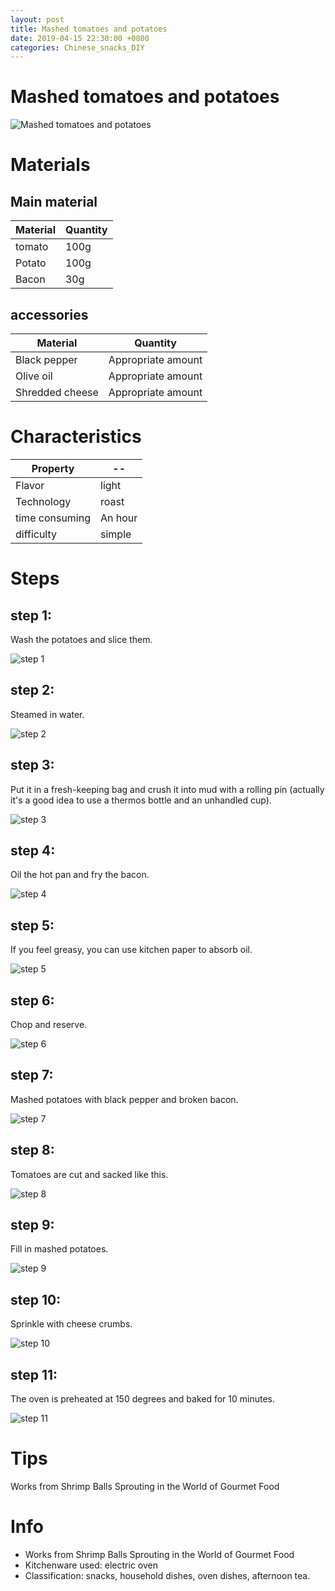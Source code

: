```yaml
---
layout: post
title: Mashed tomatoes and potatoes
date: 2019-04-15 22:30:00 +0800
categories: Chinese_snacks_DIY
---
```


# Mashed tomatoes and potatoes

![Mashed tomatoes and potatoes]({{site.baseurl}}/img/427904/427904.jpg)

# Materials


## Main material

Material|Quantity
--|--
tomato|100g
Potato|100g
Bacon|30g

## accessories

Material|Quantity
--|--
Black pepper|Appropriate amount
Olive oil|Appropriate amount
Shredded cheese|Appropriate amount

# Characteristics

Property|--
--|--
Flavor|light
Technology|roast
time consuming|An hour
difficulty|simple

# Steps

## step 1:

Wash the potatoes and slice them.

![step 1]({{site.baseurl}}/img/427904/1.jpg)

## step 2:

Steamed in water.

![step 2]({{site.baseurl}}/img/427904/2.jpg)

## step 3:

Put it in a fresh-keeping bag and crush it into mud with a rolling pin (actually it's a good idea to use a thermos bottle and an unhandled cup).

![step 3]({{site.baseurl}}/img/427904/3.jpg)

## step 4:

Oil the hot pan and fry the bacon.

![step 4]({{site.baseurl}}/img/427904/4.jpg)

## step 5:

If you feel greasy, you can use kitchen paper to absorb oil.

![step 5]({{site.baseurl}}/img/427904/5.jpg)

## step 6:

Chop and reserve.

![step 6]({{site.baseurl}}/img/427904/6.jpg)

## step 7:

Mashed potatoes with black pepper and broken bacon.

![step 7]({{site.baseurl}}/img/427904/7.jpg)

## step 8:

Tomatoes are cut and sacked like this.

![step 8]({{site.baseurl}}/img/427904/8.jpg)

## step 9:

Fill in mashed potatoes.

![step 9]({{site.baseurl}}/img/427904/9.jpg)

## step 10:

Sprinkle with cheese crumbs.

![step 10]({{site.baseurl}}/img/427904/10.jpg)

## step 11:

The oven is preheated at 150 degrees and baked for 10 minutes.

![step 11]({{site.baseurl}}/img/427904/11.jpg)

# Tips

Works from Shrimp Balls Sprouting in the World of Gourmet Food

# Info

- Works from Shrimp Balls Sprouting in the World of Gourmet Food
- Kitchenware used: electric oven
- Classification: snacks, household dishes, oven dishes, afternoon tea.